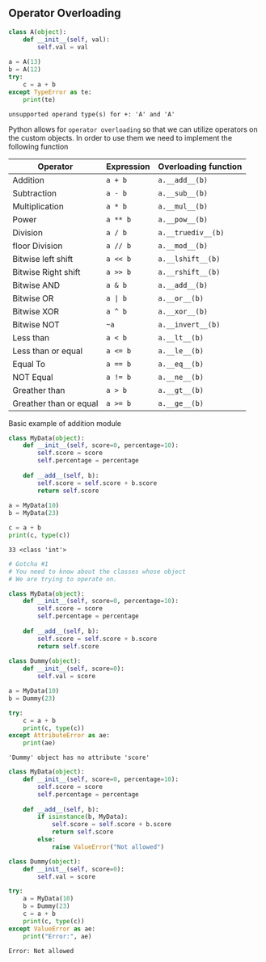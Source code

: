
## Operator Overloading


```python
class A(object):
    def __init__(self, val):
        self.val = val
        
a = A(13)
b = A(12)
try:
    c = a + b
except TypeError as te:
    print(te)
```

    unsupported operand type(s) for +: 'A' and 'A'


Python allows for `operator overloading` so that we can utilize operators on the custom objects. In order to use them we need to implement the following function

| Operator            | Expression   | Overloading function |
|---------------------|--------------|----------------------|
| Addition            | `a + b`        | `a.__add__(b)`       |
| Subtraction         | `a - b`        | `a.__sub__(b)`       |
| Multiplication      | `a * b`        | `a.__mul__(b)`       |
| Power               | `a ** b `      | `a.__pow__(b)`       |
| Division            | `a / b `       | `a.__truediv__(b)`   |
| floor Division      | `a // b `      | `a.__mod__(b)`       |
| Bitwise left shift  | `a << b`       | `a.__lshift__(b)`    |
| Bitwise Right shift | `a >> b`       | `a.__rshift__(b)`    |
| Bitwise AND         | `a & b`        | `a.__add__(b)`       |
| Bitwise OR          | `a \| b`        | `a.__or__(b)`        |
| Bitwise XOR         | `a ^ b`        | `a.__xor__(b)`       |
| Bitwise NOT         | `~a `          | `a.__invert__(b)`    |
| Less than           | `a < b`        | `a.__lt__(b)`        |
| Less than or equal  | `a <= b`       | `a.__le__(b)`        |
| Equal To            | `a == b`       | `a.__eq__(b)`        |
| NOT Equal           | `a != b`       | `a.__ne__(b)`        |
| Greather than       | `a > b`        | `a.__gt__(b)`        |
| Greather than or equal | `a >= b`    | `a.__ge__(b)`        |

Basic example of addition module


```python
class MyData(object):
    def __init__(self, score=0, percentage=10):
        self.score = score
        self.percentage = percentage
        
    def __add__(self, b):
        self.score = self.score + b.score
        return self.score
    
a = MyData(10)
b = MyData(23)

c = a + b
print(c, type(c))
```

    33 <class 'int'>



```python
# Gotcha #1
# You need to know about the classes whose object
# We are trying to operate on.

class MyData(object):
    def __init__(self, score=0, percentage=10):
        self.score = score
        self.percentage = percentage
        
    def __add__(self, b):
        self.score = self.score + b.score
        return self.score
    
class Dummy(object):
    def __init__(self, score=0):
        self.val = score

a = MyData(10)
b = Dummy(23)

try:
    c = a + b
    print(c, type(c))
except AttributeError as ae:
    print(ae)
```

    'Dummy' object has no attribute 'score'



```python
class MyData(object):
    def __init__(self, score=0, percentage=10):
        self.score = score
        self.percentage = percentage
        
    def __add__(self, b):
        if isinstance(b, MyData):
            self.score = self.score + b.score
            return self.score
        else:
            raise ValueError("Not allowed")

class Dummy(object):
    def __init__(self, score=0):
        self.val = score

try:     
    a = MyData(10)
    b = Dummy(23)
    c = a + b
    print(c, type(c))
except ValueError as ae:
    print("Error:", ae)
```

    Error: Not allowed

